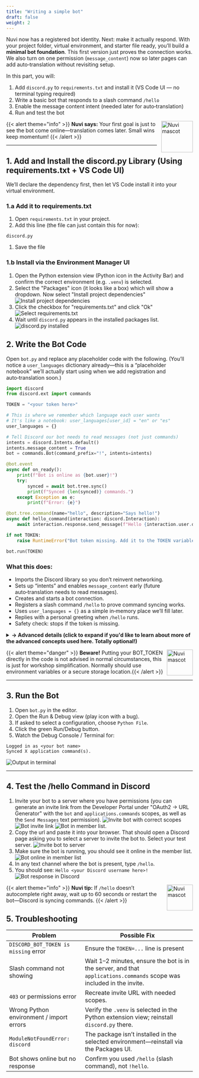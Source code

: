```yaml
---
title: "Writing a simple bot"
draft: false
weight: 2
---
```


Nuvi now has a registered bot identity. Next: make it actually respond. With your project folder, virtual environment, and starter file ready, you’ll build a **minimal bot foundation**. This first version just proves the connection works. We also turn on one permission (`message_content`) now so later pages can add auto‑translation without revisiting setup.

In this part, you will:

1. Add `discord.py` to `requirements.txt` and install it (VS Code UI — no terminal typing required)
2. Write a basic bot that responds to a slash command `/hello`
3. Enable the message content intent (needed later for auto‑translation)
4. Run and test the bot

{{< alert theme="info" >}}
<img src="../../media/NF_mascot.jpg" alt="Nuvi mascot" width="85" style="float:right;margin:0 0 8px 12px;" />
<strong>Nuvi says:</strong> Your first goal is just to see the bot come online—translation comes later. Small wins keep momentum!
{{< /alert >}}

---

## 1. Add and Install the discord.py Library (Using requirements.txt + VS Code UI)
We’ll declare the dependency first, then let VS Code install it into your virtual environment.

### 1.a Add it to requirements.txt
1. Open `requirements.txt` in your project.
1. Add this line (the file can just contain this for now):
```
discord.py
```
1. Save the file

### 1.b Install via the Environment Manager UI
1. Open the Python extension view (Python icon in the Activity Bar) and confirm the correct environment (e.g. `.venv`) is selected.
1. Select the "Packages" icon (it looks like a box) which will show a dropdown. Now select "Install project dependencies"
![Install project dependencies](../../media/dependencies.png)
1. Click the checkbox for "requirements.txt" and click "Ok"
![Select requirements.txt](../../media/requirements.png)
1. Wait until `discord.py` appears in the installed packages list.
![discord.py installed](../../media/discord-installed.png)


## 2. Write the Bot Code
Open `bot.py` and replace any placeholder code with the following. (You’ll notice a `user_languages` dictionary already—this is a “placeholder notebook” we’ll actually start using when we add registration and auto‑translation soon.)
```python
import discord
from discord.ext import commands

TOKEN = "<your token here>"

# This is where we remember which language each user wants
# It's like a notebook: user_languages[user_id] = "en" or "es"
user_languages = {}

# Tell Discord our bot needs to read messages (not just commands)
intents = discord.Intents.default()
intents.message_content = True
bot = commands.Bot(command_prefix="!", intents=intents)

@bot.event
async def on_ready():
    print(f"Bot is online as {bot.user}!")
    try:
        synced = await bot.tree.sync()
        print(f"Synced {len(synced)} commands.")
    except Exception as e:
        print(f"Error: {e}")

@bot.tree.command(name="hello", description="Says hello!")
async def hello_command(interaction: discord.Interaction):
    await interaction.response.send_message(f"Hello {interaction.user.display_name}!")

if not TOKEN:
    raise RuntimeError("Bot token missing. Add it to the TOKEN variable near the top of the file.")

bot.run(TOKEN)
```

### What this does:
- Imports the Discord library so you don’t reinvent networking.
- Sets up “intents” and enables `message_content` early (future auto‑translation needs to read messages).
- Creates and starts a bot connection.
- Registers a slash command `/hello` to prove command syncing works.
- Uses `user_languages = {}` as a simple in‑memory place we’ll fill later.
- Replies with a personal greeting when `/hello` runs.
- Safety check: stops if the token is missing.

<details>
<summary><strong>-> Advanced details (click to expand if you'd like to learn about more of the advanced concepts used here. Totally optional!)</strong></summary>

**async / await**: These keywords let Python run other tasks while waiting (for example, for Discord to reply) so your bot doesn’t freeze.

**Event (@bot.event)**: Decorators like `@bot.event` tell the library “run this function when a specific event happens” (here: when the bot is ready).

**Slash commands (`@bot.tree.command`)**: These create modern commands that appear when users type `/` in Discord. They’re registered with Discord’s servers and may take a short time to sync.

**Interaction**: Represents a user using a slash command. `interaction.user` gives you the person, and `interaction.response.send_message(...)` sends a reply.

**Bot vs Client**: `commands.Bot` adds helpful command features (like command trees) on top of the lower-level Discord client.

**Intents**: Permissions telling Discord what data you want (messages, members, etc.). Using fewer keeps your bot simpler and safer.

**Exceptions (try / except)**: The `try:` block runs code that might fail; `except Exception as e:` catches errors so your bot can log them instead of crashing.

</details>

{{< alert theme="danger" >}}<img src="../../media/NF_mascot.jpg" alt="Nuvi mascot" width="70" style="float:right;margin:0 0 6px 10px;" />
<strong>Beware!</strong> Putting your BOT_TOKEN directly in the code is not advised in normal circumstances, this is just for workshop simplification. Normally should use environment variables or a secure storage location.{{< /alert >}}

---

## 3. Run the Bot
1. Open `bot.py` in the editor.
1. Open the Run & Debug view (play icon with a bug).
1. If asked to select a configuration, choose `Python File`.
1. Click the green Run/Debug button.
1. Watch the Debug Console / Terminal for:
```
Logged in as <your bot name>
Synced X application command(s).

```
![Output in terminal](../../media/running.png)

---

## 4. Test the /hello Command in Discord
1. Invite your bot to a server where you have permissions (you can generate an invite link from the Developer Portal under "OAuth2 → URL Generator" with the `bot` and `applications.commands` scopes, as well as the `Send Messages` text permission).
![Invite bot with correct scopes](../../media/urlgen.png)
![Bot invite link](../../media/bot-perms.png)
![Bot in member list](../../media/url.png).
1. Copy the url and paste it into your browser. That should open a Discord page asking you to select a server to invite the bot to. Select your test server.
![Invite bot to server](../../media/allow.png)
1. Make sure the bot is running, you should see it online in the member list.
![Bot online in member list](../../media/bot-online.png)
1. In any text channel where the bot is present, type `/hello`.
1. You should see: `Hello <your Discord username here>!`
![Bot response in Discord](../../media/bot-hello.png)

{{< alert theme="info" >}}
<img src="../../media/NF_mascot.jpg" alt="Nuvi mascot" width="70" style="float:right;margin:0 0 6px 10px;" />
<strong>Nuvi tip:</strong> If `/hello` doesn’t autocomplete right away, wait up to 60 seconds or restart the bot—Discord is syncing commands.
{{< /alert >}}

## 5. Troubleshooting
| Problem | Possible Fix |
|---------|--------------|
| `DISCORD_BOT_TOKEN is missing` error | Ensure the `TOKEN=...` line is present |
| Slash command not showing | Wait 1–2 minutes, ensure the bot is in the server, and that `applications.commands` scope was included in the invite. |
| `403` or permissions error | Recreate invite URL with needed scopes. |
| Wrong Python environment / import errors | Verify the `.venv` is selected in the Python extension view; reinstall `discord.py` there. |
| `ModuleNotFoundError: discord` | The package isn’t installed in the selected environment—reinstall via the Packages UI. |
| Bot shows online but no response | Confirm you used `/hello` (slash command), not `!hello`. |
